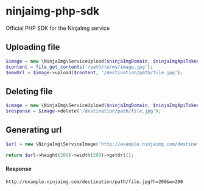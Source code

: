 # ninjaimg-php-sdk
Official PHP SDK for the NinjaImg service


## Uploading file

```php
$image = new \NinjaImg\ServiceUpload($ninjaImgDomain, $ninjaImgApiToken);
$content = file_get_contents('/path/to/my/image.jpg');
$newUrl = $image->upload($content, '/destination/path/file.jpg');
```

## Deleting file

```php
$image = new \NinjaImg\ServiceUpload($ninjaImgDomain, $ninjaImgApiToken);
$response = $image->delete('/destination/path/file.jpg');
```

## Generating url

```php
$url = new \NinjaImg\ServiceImage('http://example.ninjaimg.com/destination/path/file.jpg');

return $url->height(200)->width(200)->getUrl();
```

#### Response

```
http://example.ninjaimg.com/destination/path/file.jpg?h=200&w=200
```
